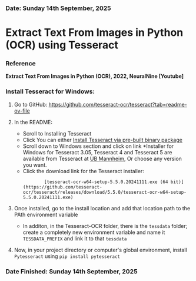 ### Date: Sunday 14th September, 2025


#   Extract Text From Images in Python (OCR) using Tesseract

### Reference
**Extract Text From Images in Python (OCR), 2022, NeuralNine [Youtube]**


### Install Tesseract for Windows:
1.  Go to GitHub: https://github.com/tesseract-ocr/tesseract?tab=readme-ov-file
2.  In the README:
    +   Scroll to Installing Tesseract
    +   Click You can either [Install Tesseract via pre-built binary package](https://tesseract-ocr.github.io/tessdoc/Installation.html)
    +   Scroll down to Windows section and click on link *Installer for Windows for Tesseract 3.05, Tesseract 4 and Tesseract 5 are available from Tesseract at 
        [UB Mannheim](https://github.com/UB-Mannheim/tesseract/wiki), Or choose any version you want.
    +   Click the download link for the Tesseract installer:
        ```The latest installers can be downloaded here:
                [tesseract-ocr-w64-setup-5.5.0.20241111.exe (64 bit)](https://github.com/tesseract-ocr/tesseract/releases/download/5.5.0/tesseract-ocr-w64-setup-5.5.0.20241111.exe)
        ``` 
3.  Once installed, go to the install location and add that location path to the PAth environment variable
    +   In additon, in the Tesseract-OCR folder, there is the `tessdata` folder; create a completely new environment variable
        and name it `TESSDATA_PREFIX` and link it to that `tessdata`

4.  Now, in your project directory or computer's global environment, install `Pytesseract` using `pip install pytesseract`


### Date Finished: Sunday 14th September, 2025